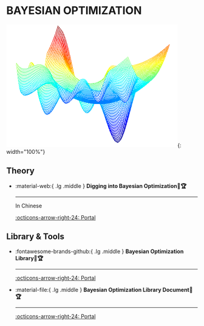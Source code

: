 # BAYESIAN OPTIMIZATION

![BO](func.png){: width="100%"}

## Theory

<div class="grid cards" markdown>

-   :material-web:{ .lg .middle } __Digging into Bayesian Optimization🎯🏆__ 

    ---

    In Chinese

    [:octicons-arrow-right-24: <a href="https://www.cnblogs.com/marsggbo/p/9866764.html" target="_blank"> Portal </a>](#)

</div>

## Library & Tools

<div class="grid cards" markdown>

-   :fontawesome-brands-github:{ .lg .middle } __Bayesian Optimization Library🎯🏆__ 

    ---

    [:octicons-arrow-right-24: <a href="https://github.com/bayesian-optimization/BayesianOptimization" target="_blank"> Portal </a>](#)

-   :material-file:{ .lg .middle } __Bayesian Optimization Library Document🎯🏆__ 

    ---

    [:octicons-arrow-right-24: <a href="https://bayesian-optimization.github.io/BayesianOptimization/index.html" target="_blank"> Portal </a>](#)

</div>